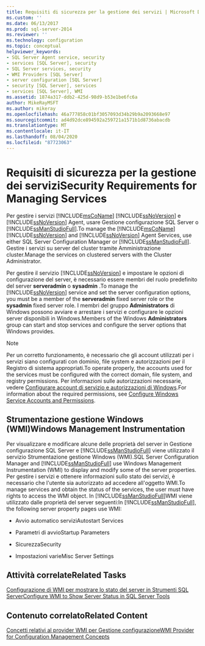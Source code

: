 ```yaml
---
title: Requisiti di sicurezza per la gestione dei servizi | Microsoft Docs
ms.custom: ''
ms.date: 06/13/2017
ms.prod: sql-server-2014
ms.reviewer: ''
ms.technology: configuration
ms.topic: conceptual
helpviewer_keywords:
- SQL Server Agent service, security
- services [SQL Server], security
- SQL Server services, security
- WMI Providers [SQL Server]
- server configuration [SQL Server]
- security [SQL Server], services
- services [SQL Server], WMI
ms.assetid: 1874a317-ddb2-425d-98d9-b53e1be6fc6a
author: MikeRayMSFT
ms.author: mikeray
ms.openlocfilehash: 46a777858c01bf3057093d34b29b9a2093668e97
ms.sourcegitcommit: ad4d92dce894592a259721a1571b1d8736abacdb
ms.translationtype: MT
ms.contentlocale: it-IT
ms.lasthandoff: 08/04/2020
ms.locfileid: "87723063"
---
```

# <a name="security-requirements-for-managing-services"></a><span data-ttu-id="8894e-102">Requisiti di sicurezza per la gestione dei servizi</span><span class="sxs-lookup"><span data-stu-id="8894e-102">Security Requirements for Managing Services</span></span>
  <span data-ttu-id="8894e-103">Per gestire i servizi [!INCLUDE[msCoName](../../includes/msconame-md.md)] [!INCLUDE[ssNoVersion](../../includes/ssnoversion-md.md)] e [!INCLUDE[ssNoVersion](../../includes/ssnoversion-md.md)] Agent, usare Gestione configurazione SQL Server o [!INCLUDE[ssManStudioFull](../../includes/ssmanstudiofull-md.md)].</span><span class="sxs-lookup"><span data-stu-id="8894e-103">To manage the [!INCLUDE[msCoName](../../includes/msconame-md.md)] [!INCLUDE[ssNoVersion](../../includes/ssnoversion-md.md)] and [!INCLUDE[ssNoVersion](../../includes/ssnoversion-md.md)] Agent Services, use either SQL Server Configuration Manager or [!INCLUDE[ssManStudioFull](../../includes/ssmanstudiofull-md.md)].</span></span> <span data-ttu-id="8894e-104">Gestire i servizi su server del cluster tramite Amministrazione cluster.</span><span class="sxs-lookup"><span data-stu-id="8894e-104">Manage the services on clustered servers with the Cluster Administrator.</span></span>  
  
 <span data-ttu-id="8894e-105">Per gestire il servizio [!INCLUDE[ssNoVersion](../../includes/ssnoversion-md.md)] e impostare le opzioni di configurazione del server, è necessario essere membri del ruolo predefinito del server **serveradmin** o **sysadmin** .</span><span class="sxs-lookup"><span data-stu-id="8894e-105">To manage the [!INCLUDE[ssNoVersion](../../includes/ssnoversion-md.md)] service and set the server configuration options, you must be a member of the **serveradmin** fixed server role or the **sysadmin** fixed server role.</span></span> <span data-ttu-id="8894e-106">I membri del gruppo **Administrators** di Windows possono avviare e arrestare i servizi e configurare le opzioni server disponibili in Windows.</span><span class="sxs-lookup"><span data-stu-id="8894e-106">Members of the Windows **Administrators** group can start and stop services and configure the server options that Windows provides.</span></span>  
  
> [!NOTE]  
>  <span data-ttu-id="8894e-107">Per un corretto funzionamento, è necessario che gli account utilizzati per i servizi siano configurati con dominio, file system e autorizzazioni per il Registro di sistema appropriati.</span><span class="sxs-lookup"><span data-stu-id="8894e-107">To operate properly, the accounts used for the services must be configured with the correct domain, file system, and registry permissions.</span></span> <span data-ttu-id="8894e-108">Per informazioni sulle autorizzazioni necessarie, vedere [Configurare account di servizio e autorizzazioni di Windows](configure-windows-service-accounts-and-permissions.md).</span><span class="sxs-lookup"><span data-stu-id="8894e-108">For information about the required permissions, see [Configure Windows Service Accounts and Permissions](configure-windows-service-accounts-and-permissions.md).</span></span>  
  
## <a name="windows-management-instrumentation"></a><span data-ttu-id="8894e-109">Strumentazione gestione Windows (WMI)</span><span class="sxs-lookup"><span data-stu-id="8894e-109">Windows Management Instrumentation</span></span>  
 <span data-ttu-id="8894e-110">Per visualizzare e modificare alcune delle proprietà del server in Gestione configurazione SQL Server e [!INCLUDE[ssManStudioFull](../../includes/ssmanstudiofull-md.md)] viene utilizzato il servizio Strumentazione gestione Windows (WMI).</span><span class="sxs-lookup"><span data-stu-id="8894e-110">SQL Server Configuration Manager and [!INCLUDE[ssManStudioFull](../../includes/ssmanstudiofull-md.md)] use Windows Management Instrumentation (WMI) to display and modify some of the server properties.</span></span> <span data-ttu-id="8894e-111">Per gestire i servizi e ottenere informazioni sullo stato dei servizi, è necessario che l'utente sia autorizzato ad accedere all'oggetto WMI.</span><span class="sxs-lookup"><span data-stu-id="8894e-111">To manage services and obtain the status of the services, the user must have rights to access the WMI object.</span></span> <span data-ttu-id="8894e-112">In [!INCLUDE[ssManStudioFull](../../includes/ssmanstudiofull-md.md)]WMI viene utilizzato dalle proprietà del server seguenti:</span><span class="sxs-lookup"><span data-stu-id="8894e-112">In [!INCLUDE[ssManStudioFull](../../includes/ssmanstudiofull-md.md)], the following server property pages use WMI:</span></span>  
  
-   <span data-ttu-id="8894e-113">Avvio automatico servizi</span><span class="sxs-lookup"><span data-stu-id="8894e-113">Autostart Services</span></span>  
  
-   <span data-ttu-id="8894e-114">Parametri di avvio</span><span class="sxs-lookup"><span data-stu-id="8894e-114">Startup Parameters</span></span>  
  
-   <span data-ttu-id="8894e-115">Sicurezza</span><span class="sxs-lookup"><span data-stu-id="8894e-115">Security</span></span>  
  
-   <span data-ttu-id="8894e-116">Impostazioni varie</span><span class="sxs-lookup"><span data-stu-id="8894e-116">Misc Server Settings</span></span>  
  
## <a name="related-tasks"></a><span data-ttu-id="8894e-117">Attività correlate</span><span class="sxs-lookup"><span data-stu-id="8894e-117">Related Tasks</span></span>  
 [<span data-ttu-id="8894e-118">Configurazione di WMI per mostrare lo stato del server in Strumenti SQL Server</span><span class="sxs-lookup"><span data-stu-id="8894e-118">Configure WMI to Show Server Status in SQL Server Tools</span></span>](../../ssms/configure-wmi-to-show-server-status-in-sql-server-tools.md)  
  
## <a name="related-content"></a><span data-ttu-id="8894e-119">Contenuto correlato</span><span class="sxs-lookup"><span data-stu-id="8894e-119">Related Content</span></span>  
 [<span data-ttu-id="8894e-120">Concetti relativi al provider WMI per Gestione configurazione</span><span class="sxs-lookup"><span data-stu-id="8894e-120">WMI Provider for Configuration Management Concepts</span></span>](../../relational-databases/wmi-provider-configuration/wmi-provider-for-configuration-management.md)  
  
  
